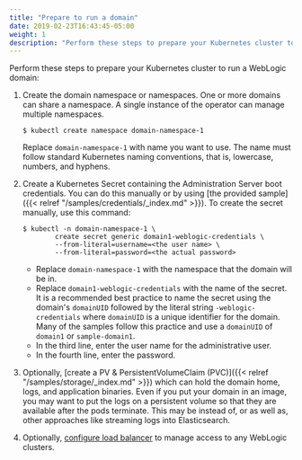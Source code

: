 ```yaml
---
title: "Prepare to run a domain"
date: 2019-02-23T16:43:45-05:00
weight: 1
description: "Perform these steps to prepare your Kubernetes cluster to run a WebLogic domain."
---
```



Perform these steps to prepare your Kubernetes cluster to run a WebLogic domain:

1. Create the domain namespace or namespaces.  One or more domains can share a namespace. A single instance of the operator can manage multiple namespaces.

    ```shell
    $ kubectl create namespace domain-namespace-1
    ```

    Replace `domain-namespace-1` with name you want to use.  The name must follow standard Kubernetes naming conventions, that is, lowercase,
    numbers, and hyphens.

1. Create a Kubernetes Secret containing the Administration Server boot credentials.  You can do this manually or by using
   [the provided sample]({{< relref "/samples/credentials/_index.md" >}}).  To create
   the secret manually, use this command:

    ```shell
    $ kubectl -n domain-namespace-1 \
            create secret generic domain1-weblogic-credentials \
            --from-literal=username=<the user name> \
            --from-literal=password=<the actual password>
    ```

    * Replace `domain-namespace-1` with the namespace that the domain will be in.
    * Replace `domain1-weblogic-credentials` with the name of the secret. It is a recommended best practice to name the secret using the domain's `domainUID` followed by the literal string `-weblogic-credentials` where `domainUID` is a unique identifier for the domain. Many of the samples follow this practice and use a `domainUID` of `domain1` or `sample-domain1`.
    * In the third line, enter the user name for the administrative user.
    * In the fourth line, enter the password.

1. Optionally, [create a PV & PersistentVolumeClaim (PVC)]({{< relref "/samples/storage/_index.md" >}}) which can hold the domain home, logs, and application binaries.
   Even if you put your domain in an image, you may want to put the logs on a persistent volume so that they are available after the pods terminate.
   This may be instead of, or as well as, other approaches like streaming logs into Elasticsearch.
1. Optionally, [configure load balancer](https://github.com/oracle/weblogic-kubernetes-operator/blob/main/kubernetes/samples/charts/README.md) to manage access to any WebLogic clusters.
